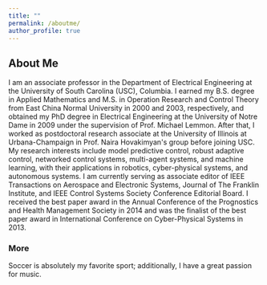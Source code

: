 ```yaml
---
title: ""
permalink: /aboutme/
author_profile: true
---
```


## About Me
I am an associate professor in the Department of Electrical Engineering at the University of South Carolina (USC), Columbia.  I earned my B.S. degree in Applied Mathematics and M.S. in Operation Research and Control Theory from East China Normal University in 2000 and 2003, respectively, and obtained my PhD degree in Electrical Engineering at the University of Notre Dame in 2009 under the supervision of Prof. Michael Lemmon.  After that, I worked as postdoctoral research associate at the University of Illinois at Urbana-Champaign in Prof. Naira Hovakimyan's group before joining USC. My research interests include model predictive control, robust adaptive control, networked control systems, multi-agent systems, and machine learning, with their applications in robotics, cyber-physical systems, and autonomous systems. I am currently serving as associate editor of IEEE Transactions on Aerospace and Electronic Systems, Journal of The Franklin Institute, and IEEE Control Systems Society Conference Editorial Board. I received the best paper award in the Annual Conference of the Prognostics and Health Management Society in 2014 and was the finalist of the best paper award in International Conference on Cyber-Physical Systems in 2013.


### More
Soccer is absolutely my favorite sport; additionally, I have a great passion for music.   

